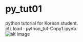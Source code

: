 # py_tut01
python tutorial for Korean student.   
plz load : python_tut-Copy1.ipynb.  
![alt image](https://www.python.org/static/opengraph-icon-200x200.png)
